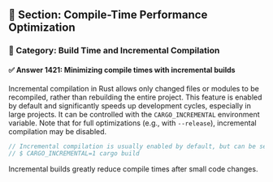 ## 📘 Section: Compile-Time Performance Optimization
### 🔹 Category: Build Time and Incremental Compilation
#### ✅ Answer 1421: Minimizing compile times with incremental builds

Incremental compilation in Rust allows only changed files or modules to be recompiled, rather than rebuilding the entire project. This feature is enabled by default and significantly speeds up development cycles, especially in large projects. It can be controlled with the `CARGO_INCREMENTAL` environment variable. Note that for full optimizations (e.g., with `--release`), incremental compilation may be disabled.

```rust
// Incremental compilation is usually enabled by default, but can be set manually:
// $ CARGO_INCREMENTAL=1 cargo build
```

Incremental builds greatly reduce compile times after small code changes.
